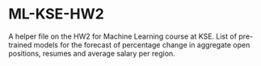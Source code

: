 # ML-KSE-HW2

A helper file on the HW2 for Machine Learning course at KSE.
List of pre-trained models for the forecast of percentage change in aggregate open positions, resumes and average salary per region.
